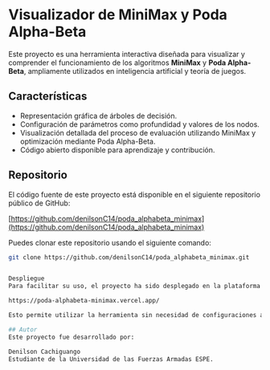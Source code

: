 # Visualizador de MiniMax y Poda Alpha-Beta

Este proyecto es una herramienta interactiva diseñada para visualizar y comprender el funcionamiento de los algoritmos **MiniMax** y **Poda Alpha-Beta**, ampliamente utilizados en inteligencia artificial y teoría de juegos.

## Características

- Representación gráfica de árboles de decisión.
- Configuración de parámetros como profundidad y valores de los nodos.
- Visualización detallada del proceso de evaluación utilizando MiniMax y optimización mediante Poda Alpha-Beta.
- Código abierto disponible para aprendizaje y contribución.

## Repositorio

El código fuente de este proyecto está disponible en el siguiente repositorio público de GitHub:

[https://github.com/denilsonC14/poda_alphabeta_minimax](https://github.com/denilsonC14/poda_alphabeta_minimax)

Puedes clonar este repositorio usando el siguiente comando:

```bash
git clone https://github.com/denilsonC14/poda_alphabeta_minimax.git


Despliegue
Para facilitar su uso, el proyecto ha sido desplegado en la plataforma Vercel. Puedes acceder y probar la aplicación directamente desde el siguiente enlace:

https://poda-alphabeta-minimax.vercel.app/

Esto permite utilizar la herramienta sin necesidad de configuraciones adicionales.

## Autor
Este proyecto fue desarrollado por:

Denilson Cachiguango
Estudiante de la Universidad de las Fuerzas Armadas ESPE.
